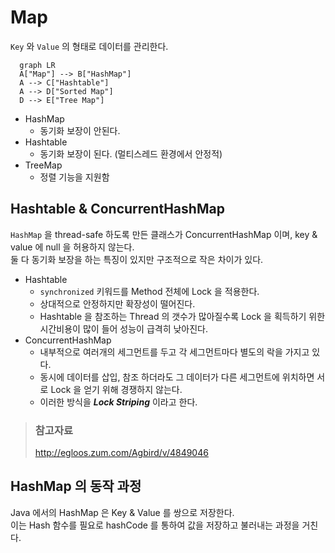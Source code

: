 # Map

`Key` 와 `Value` 의 형태로 데이터를 관리한다.

```mermaid
  graph LR
  A["Map"] --> B["HashMap"]
  A --> C["Hashtable"]
  A --> D["Sorted Map"]
  D --> E["Tree Map"]
```

* HashMap
  * 동기화 보장이 안된다.
* Hashtable
  * 동기화 보장이 된다. (멀티스레드 환경에서 안정적)
* TreeMap
  * 정렬 기능을 지원함

## Hashtable & ConcurrentHashMap

`HashMap` 을 thread-safe 하도록 만든 클래스가 ConcurrentHashMap 이며, key & value 에 null 을 허용하지 않는다.  
둘 다 동기화 보장을 하는 특징이 있지만 구조적으로 작은 차이가 있다.

* Hashtable
  * `synchronized` 키워드를 Method 전체에 Lock 을 적용한다.  
  * 상대적으로 안정하지만 확장성이 떨어진다.
  * Hashtable 을 참조하는 Thread 의 갯수가 많아질수록 Lock 을 획득하기 위한 시간비용이 많이 들어 성능이 급격히 낮아진다.
* ConcurrentHashMap
  * 내부적으로 여러개의 세그먼트를 두고 각 세그먼트마다 별도의 락을 가지고 있다.
  * 동시에 데이터를 삽입, 참조 하더라도 그 데이터가 다른 세그먼트에 위치하면 서로 Lock 을 얻기 위해 경쟁하지 않는다.
  * 이러한 방식을 _**Lock Striping**_ 이라고 한다.

> ### 참고자료
> <http://egloos.zum.com/Agbird/v/4849046>

## HashMap 의 동작 과정

Java 에서의 HashMap 은 Key & Value 를 쌍으로 저장한다.  
이는 Hash 함수를 필요로 hashCode 를 통하여 값을 저장하고 불러내는 과정을 거친다.